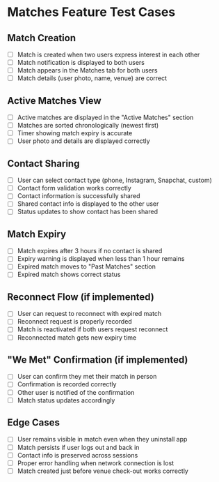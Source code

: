 
# Matches Feature Test Cases

## Match Creation
- [ ] Match is created when two users express interest in each other
- [ ] Match notification is displayed to both users
- [ ] Match appears in the Matches tab for both users
- [ ] Match details (user photo, name, venue) are correct

## Active Matches View
- [ ] Active matches are displayed in the "Active Matches" section
- [ ] Matches are sorted chronologically (newest first)
- [ ] Timer showing match expiry is accurate
- [ ] User photo and details are displayed correctly

## Contact Sharing
- [ ] User can select contact type (phone, Instagram, Snapchat, custom)
- [ ] Contact form validation works correctly
- [ ] Contact information is successfully shared
- [ ] Shared contact info is displayed to the other user
- [ ] Status updates to show contact has been shared

## Match Expiry
- [ ] Match expires after 3 hours if no contact is shared
- [ ] Expiry warning is displayed when less than 1 hour remains
- [ ] Expired match moves to "Past Matches" section
- [ ] Expired match shows correct status

## Reconnect Flow (if implemented)
- [ ] User can request to reconnect with expired match
- [ ] Reconnect request is properly recorded
- [ ] Match is reactivated if both users request reconnect
- [ ] Reconnected match gets new expiry time

## "We Met" Confirmation (if implemented)
- [ ] User can confirm they met their match in person
- [ ] Confirmation is recorded correctly
- [ ] Other user is notified of the confirmation
- [ ] Match status updates accordingly

## Edge Cases
- [ ] User remains visible in match even when they uninstall app
- [ ] Match persists if user logs out and back in
- [ ] Contact info is preserved across sessions
- [ ] Proper error handling when network connection is lost
- [ ] Match created just before venue check-out works correctly
